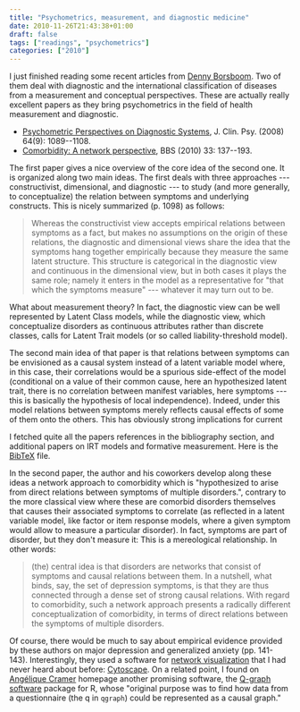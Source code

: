 ```yaml
---
title: "Psychometrics, measurement, and diagnostic medicine"
date: 2010-11-26T21:43:38+01:00
draft: false
tags: ["readings", "psychometrics"]
categories: ["2010"]
---
```


I just finished reading some recent articles from [Denny Borsboom](http://sites.google.com/site/borsboomdenny/dennyborsboom). Two of them deal with diagnostic and the international classification of diseases from a measurement and conceptual perspectives. These are actually really excellent papers as they bring psychometrics in the field of health measurement and diagnostic.

- [Psychometric Perspectives on Diagnostic Systems](http://sites.google.com/site/borsboomdenny/PsychometricPerspectivesandDiagnosti.pdf), J. Clin. Psy. (2008) 64(9): 1089--1108.
- [Comorbidity: A network perspective](http://sites.google.com/site/borsboomdenny/CramerEtAl2010.pdf), BBS (2010) 33: 137--193.

The first paper gives a nice overview of the core idea of the second one. It is organized along two main ideas. The first deals with three approaches --- constructivist, dimensional, and diagnostic --- to study (and more generally, to conceptualize) the relation between symptoms and underlying constructs. This is nicely summarized (p. 1098) as follows:

> Whereas the constructivist view accepts empirical relations between symptoms as a fact, but makes no assumptions on the origin of these relations, the diagnostic and dimensional views share the idea that the symptoms hang together empirically because they measure the same latent structure. This structure is categorical in the diagnostic view and continuous in the dimensional view, but in both cases it plays the same role; namely it enters in the model as a representative for "that which the symptoms measure" --- whatever it may turn out to be.

What about measurement theory? In fact, the diagnostic view can be well represented by Latent Class models, while the diagnostic view, which conceptualize disorders as continuous attributes rather than discrete classes, calls for Latent Trait models (or so called liability-threshold model).

The second main idea of that paper is that relations between symptoms can be envisioned as a causal system instead of a latent variable model where, in this case, their correlations would be a spurious side-effect of the model (conditional on a value of their common cause, here an hypothesized latent trait, there is no correlation between manifest variables, here symptoms --- this is basically the hypothesis of local independence). Indeed, under this model relations between symptoms merely reflects causal effects of some of them onto the others. This has obviously strong implications for current 

I fetched quite all the papers references in the bibliography section, and additional papers on IRT models and formative measurement. Here is the [BibTeX](/pub/dsm_irt.bib) file.

In the second paper, the author and his coworkers develop along these ideas a network approach to comorbidity which is "hypothesized to arise from direct relations between symptoms of multiple disorders.", contrary to the more classical view where these are comorbid disorders themselves that causes their associated symptoms to correlate (as reflected in a latent variable model, like factor or item response models, where a given symptom would allow to measure a particular disorder). In fact, symptoms are part of disorder, but they don't measure it: This is a mereological relationship. In other words: 

> (the) central idea is that disorders are networks that consist of symptoms and causal relations between them. In a nutshell, what binds, say, the set of depression symptoms, is that they are thus connected through a dense set of strong causal relations. With regard to comorbidity, such a network approach presents a radically different conceptualization of comorbidity, in terms of direct relations between the symptoms of multiple disorders.

Of course, there would be much to say about empirical evidence provided by these authors on major depression and generalized anxiety (pp. 141-143). Interestingly, they used a software for [network visualization](/post/networks-graphs-and-visualization) that I had never heard about before: [Cytoscape](http://www.cytoscape.org/). On a related point, I found on [Angélique Cramer](http://www.aojcramer.com/) homepage another promising software, the [Q-graph software](http://sites.google.com/site/qgraphproject/home) package for R, whose "original purpose was to find how data from a questionnaire (the q in `qgraph`) could be represented as a causal graph."
